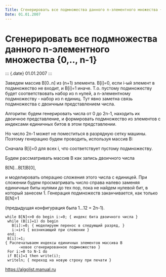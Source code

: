 ```yaml
---
Title: Сгенерировать все подмножества данного n-элементного множества {0,.., n-1}
Date: 01.01.2007
---
```



Сгенерировать все подмножества данного n-элементного множества {0,.., n-1}
==========================================================================

::: {.date}
01.01.2007
:::

Заведем массив B\[0..n\] из (n+1) элемента. B\[i\]=0, если i-ый элемент
в подмножество не входит, и B\[i\]=1 иначе. Т.о. пустому подмножеству
будет соответствовать набор из n нулей, а n-элементному подмножеству -
набор из n единиц. Тут явно заметна связь подмножества с двоичным
представлением числа.

Алгоритм: будем генерировать числа от 0 до 2n-1, находить их двоичное
представление, и формировать подмножество из элементов с индексами
единичных битов в этом представлении.

Но число 2n-1 может не поместиться в разрядную сетку машины. Поэтому
генерацию будем проводить, используя массив B:

Сначала B\[i\]=0 для всех i, что соответствует пустому подмножеству.

Будем рассматривать массив B как запись двоичного числа

B\[N\]\...B\[1\]B\[0\],

и моделировать операцию сложения этого числа с единицей. При сложении
будем просматривать число справа налево заменяя единичные биты нулями до
тех пор, пока не найдем нулевой бит, в который занесем 1. Генерация
подмножеств заканчивается, как только B\[N\]=1

(предыдущая конфигурация была 1\...12 = 2n-1).

    while B[N]<>0 do begin i:=0; { индекс бита двоичного числа }
     while (B[i]=1) do begin
       B[i]:=0; { моделируем перенос в следующий разряд, }
       i:=i+1 { возникающий при сложении }
     end;
     B[i]:=1;
    { Распечатываем индексы единичных элементов массива B 
          -новое сгенерированное подмножество }
     For i:=0 to N-1 do
     if B[i]=1 then write(i);
     writeln; { переход на новую строку при печати }

<https://algolist.manual.ru>
